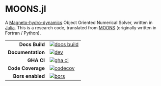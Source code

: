 # MOONS.jl

A [Magneto-hydro-dynamics](https://en.wikipedia.org/wiki/Magnetohydrodynamics) Object Oriented Numerical Solver, written in [Julia](https://julialang.org/). This is a research code, translated from [MOONS](https://github.com/charleskawczynski/MOONS) (originally written in Fortran / Python).

|||
|---------------------:|:----------------------------------------------|
| **Docs Build**       | [![docs build][docs-bld-img]][docs-bld-url]   |
| **Documentation**    | [![dev][docs-dev-img]][docs-dev-url]          |
| **GHA CI**           | [![gha ci][gha-ci-img]][gha-ci-url]           |
| **Code Coverage**    | [![codecov][codecov-img]][codecov-url]        |
| **Bors enabled**     | [![bors][bors-img]][bors-url]                 |

[docs-bld-img]: https://github.com/charleskawczynski/MOONS.jl/workflows/Documentation/badge.svg
[docs-bld-url]: https://github.com/charleskawczynski/MOONS.jl/actions?query=workflow%3ADocumentation

[docs-dev-img]: https://img.shields.io/badge/docs-dev-blue.svg
[docs-dev-url]: https://charleskawczynski.github.io/MOONS.jl/dev/

[gha-ci-img]: https://github.com/charleskawczynski/MOONS.jl/workflows/ci/badge.svg
[gha-ci-url]: https://github.com/charleskawczynski/MOONS.jl/actions?query=workflow%3Aci

[codecov-img]: https://codecov.io/gh/charleskawczynski/MOONS.jl/branch/main/graph/badge.svg
[codecov-url]: https://codecov.io/gh/charleskawczynski/MOONS.jl

[bors-img]: https://bors.tech/images/badge_small.svg
[bors-url]: https://app.bors.tech/repositories/31049

